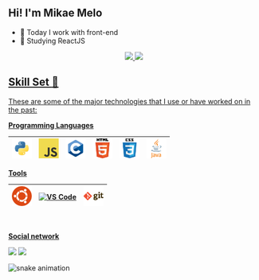 ## Hi! I'm Mikae Melo
- 🔭 Today I work with front-end
- 🌱 Studying ReactJS
<div align="center">
  <a href="https://github.com/MikaelMelo1">
  <img height="180em" src="https://github-readme-stats.vercel.app/api?username=MikaelMelo1&show_icons=true&theme=dracula&include_all_commits=true&count_private=true"/>
  <img height="180em" src="https://github-readme-stats.vercel.app/api/top-langs/?username=MikaelMelo1&layout=compact&langs_count=7&theme=dracula"/>
</div>
  
  ##
  
  <div>
  
  ## Skill Set :muscle:

These are some of the major technologies that I use or have worked on in the past:

**Programming Languages**

<img title="Python" alt="Python" width="40px" src="https://raw.githubusercontent.com/github/explore/master/topics/python/python.png" />|<img alt="JS" title="JavaScript" width="40px" src="https://raw.githubusercontent.com/github/explore/master/topics/javascript/javascript.png">|<img title="C" alt="C" width="40px" src="https://raw.githubusercontent.com/github/explore/master/topics/c/c.png">|<img title="HTML" alt="HTML" width="40px" src="https://raw.githubusercontent.com/github/explore/master/topics/html/html.png">|<img title="css" alt="css" width="40px" src="https://raw.githubusercontent.com/github/explore/master/topics/css/css.png">|<img title="Java" alt="java" width="40px" src="https://raw.githubusercontent.com/github/explore/master/topics/java/java.png">
|--|--|--|--|--|--|


**Tools**

<img title="Ubuntu" alt="Ubuntu" width="40px" src="https://raw.githubusercontent.com/github/explore/master/topics/ubuntu/ubuntu.png">|<img title="VS Code" alt="VS Code" width="40px" src="https://img.icons8.com/fluent/48/000000/visual-studio-code-2019.png">|<img title="git" alt="git" width="40px" src="https://raw.githubusercontent.com/github/explore/master/topics/git/git.png">
|--|--|--|
<br>
    
**Social network**
    
 <a href = "mailto:mikaelsilva1940@hotmail.com"><img src="https://img.shields.io/badge/-Gmail-%23333?style=for-the-badge&logo=gmail&logoColor=white" target="_blank"></a>
  <a href="https://www.linkedin.com/in/mikael-melo-095406218" target="_blank"><img src="https://img.shields.io/badge/-LinkedIn-%230077B5?style=for-the-badge&logo=linkedin&logoColor=white" target="_blank"></a> 
 </div>

  ![snake animation](https://github.com/MiaekMelo1/MikaelMelo1/blob/output/github-contribution-grid-snake2.svg)

